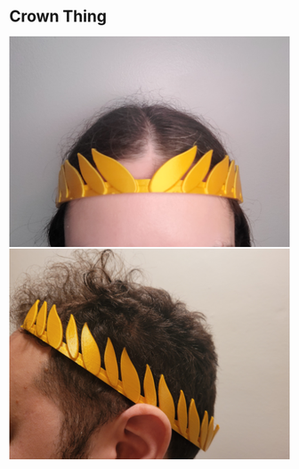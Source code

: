 
# Crown Thing

![src/crownthing/20240620_Crown1.jpg](20240620_Crown1.jpg)
![src/crownthing/20240620_Crown2.jpg](20240620_Crown2.jpg)

